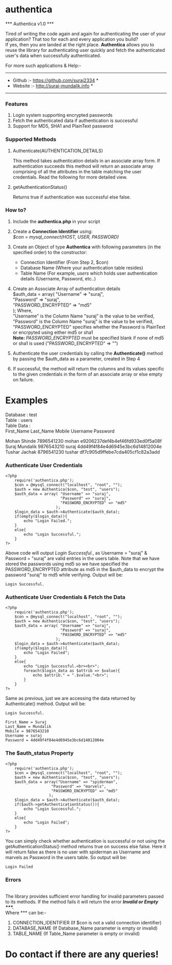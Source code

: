 # authentica
*** Authentica v1.0 ***  

Tired of writing the code again and again for authenticating the user of your application? That too for each and every application you build?  
If yes, then you are landed at the right place.  <b>Authentica</b> allows you to reuse the library for authenticating user quickly and fetch the authenticated user's data when successfully authenticated.  

For more such applications & Help:-  
*******************************************  
* Github  :- https://github.com/suraj2334 *  
* Website :- http://suraj-mundalik.info   *   
*******************************************  

<b><h3>Features</h3></b>  
1. Login system supporting encrypted passwords  
2. Fetch the authenticated data if authentication is successful  
3. Support for MD5, SHA1 and PlainText password  


<b><h3>Supported Methods</h3></b>  
1. Authenticate(AUTHENTICATION_DETAILS)  

   This method takes authentication details in an associate array form. If authentication succeeds this method will return an associate array comprising of all the attributes in the table matching the user credentials. Read the following for more detailed view.  

2. getAuthenticationStatus()  

   Returns true if authentication was successful else false.  

<b><h3>How to?</h3></b>  

1. Include the <b>authentica.php</b> in your script  
2. Create a <b>Connection Identifier</b> using:  
   <i>$con = mysql_connect(HOST, USER, PASSWORD)</i>  
3. Create an Object of type <b>Authentica</b> with following parameters (in the specified order) to the constructor:  
   <ul>  
   	<li>Connection Identifier (From Step 2, $con)</li>  
   	<li>Database Name (Where your authentication table resides)</li>  
   	<li>Table Name (For example, <i>users</i> which holds user authentication details (Username, Password, etc..)</li>   
   </ul>  
4. Create an Associate Array of authentication details  
   $auth_data = array(	"Username" => "suraj",  
						"Password" => "suraj",  
						"PASSWORD_ENCRYPTED" => "md5"  
			     	  );
   Where,  
   "Username" is the Column Name "suraj" is the value to be verified,  
   "Password" is the Column Name "suraj" is the value to be verified,  
   "PASSWORD_ENCRYPTED" specifies whether the Password is PlainText or encrpyted using either md5 or sha1  
   <b>Note: </b><i>PASSWORD_ENCRYPTED</i> must be specified blank if none of md5 or sha1 is used ("PASSWORD_ENCRYPTED" => "")  
5. Authenticate the user credentials by calling the <b>Authenticate()</b> method by passing the $auth_data as a parameter, created in Step 4  

6. If successful, the method will return the columns and its values specific to the given credentials in the form of an associate array or else empty on failure.  

<b><h1>Examples</h1></b>  

Database   : test  
Table 	   : users  
Table Data :   
First_Name	Last_Name	  Mobile	Username 				Password  
  
  Mohan		 Shinde		7896541230	 mohan 		e9206237def4b4ef46fd933ed0f5a08f  
  Suraj 	Mundalik 	9876543210	 suraj 		4dd49f4f84e4d6945e3bc6d14812004e  
 Tushar		Jachak 		8796541230 	 tushar 	df7c905d9ffebe7cda405cf1c82a3add  

<b><h3>Authenticate User Credentials</h3></b>  
```  
<?php  
	require('authentica.php');  
	$con = @mysql_connect("localhost", "root", "");  
	$auth = new Authentica($con, "test", "users");  
	$auth_data = array(	"Username" => "suraj",  
						"Password" => "suraj",  
						"PASSWORD_ENCRYPTED" => "md5"  
			     	  );  
	$login_data = $auth->Authenticate($auth_data);  
	if(empty($login_data)){  
		echo "Login Failed.";  
	}  
	else{  
		echo "Login Successful.";  
	}  
?>    
```  
Above code will output <i>Login Successful.</i>, as Username = "suraj" & Password = "suraj" are valid entries in the users table. Note that we have stored the passwords using md5 so we have specified the PASSWORD_ENCRYPTED attribute as md5 in the $auth_data to encrypt the password "suraj" to md5 while verifying. Output will be:  
```  
Login Successful.  
```    

<b><h3>Authenticate User Credentials & Fetch the Data</h3></b>  
```  
<?php  
	require('authentica.php');  
	$con = @mysql_connect("localhost", "root", "");  
	$auth = new Authentica($con, "test", "users");  
	$auth_data = array(	"Username" => "suraj",  
						"Password" => "suraj",  
						"PASSWORD_ENCRYPTED" => "md5"  
			     	  );  
	$login_data = $auth->Authenticate($auth_data);    
	if(empty($login_data)){  
		echo "Login Failed";  
	}  
	else{  
		echo "Login Successful.<br><br>";  
		foreach($login_data as $attrib => $value){  
			echo $attrib." = ".$value."<br>";  
		}  
	}  
?>    
```  

Same as previous, just we are accessing the data returned by Authenticate() method. Output will be:  
```  
Login Successful.  
  
First_Name = Suraj  
Last_Name = Mundalik  
Mobile = 9876543210  
Username = suraj  
Password = 4dd49f4f84e4d6945e3bc6d14812004e  
```  

<b><h3>The $auth_status Property</h3></b>  
```  
<?php  
	require('authentica.php');  
	$con = @mysql_connect("localhost", "root", "");  
	$auth = new Authentica($con, "test", "users");  
	$auth_data = array("Username" => "spiderman",  
					"Password" => "marvels",  
					"PASSWORD_ENCRYPTED" => "md5"  
			       );  
	$login_data = $auth->Authenticate($auth_data);  
	if($auth->getAuthenticationStatus()){  
		echo "Login Successful.";  
	}
	else{
		echo "Login Failed";  
	}  
?>  
```  

You can simply check whether authentication is successful or not using the getAuthenticationStatus() method returns true on success else false. Here it will return false as there is no user with spiderman as Username and marvels as Password in the users table. So output will be:  
  
```  
Login Failed  
```  

<b><h3>Errors</h3></b>  
The library provides sufficient error handling for invalid parameters passed to its methods. If the method fails  it will return the error <b><i>Invalid or Empty ***.</b></i>  
Where *** can be:-  
1. CONNECTION_IDENTIFIER (If $con is not a valid connection identifier)  
2. DATABASE_NAME (If Database_Name parameter is empty or invalid)  
3. TABLE_NAME (If Table_Name parameter is empty or invalid)  

<b><h1>Do contact if there are any queries!</h1></b>  

